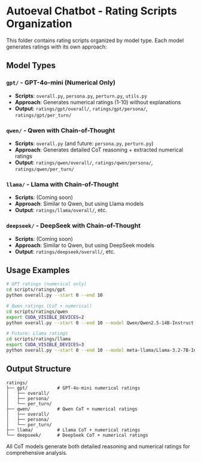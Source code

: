 # Autoeval Chatbot - Rating Scripts Organization

This folder contains rating scripts organized by model type. Each model generates ratings with its own approach:

## Model Types

### `gpt/` - GPT-4o-mini (Numerical Only)
- **Scripts**: `overall.py`, `persona.py`, `perturn.py`, `utils.py`
- **Approach**: Generates numerical ratings (1-10) without explanations
- **Output**: `ratings/gpt/overall/`, `ratings/gpt/persona/`, `ratings/gpt/per_turn/`

### `qwen/` - Qwen with Chain-of-Thought
- **Scripts**: `overall.py` (and future: `persona.py`, `perturn.py`)
- **Approach**: Generates detailed CoT reasoning + extracted numerical ratings
- **Output**: `ratings/qwen/overall/`, `ratings/qwen/persona/`, `ratings/qwen/per_turn/`

### `llama/` - Llama with Chain-of-Thought
- **Scripts**: (Coming soon)
- **Approach**: Similar to Qwen, but using Llama models
- **Output**: `ratings/llama/overall/`, etc.

### `deepseek/` - DeepSeek with Chain-of-Thought  
- **Scripts**: (Coming soon)
- **Approach**: Similar to Qwen, but using DeepSeek models
- **Output**: `ratings/deepseek/overall/`, etc.

## Usage Examples

```bash
# GPT ratings (numerical only)
cd scripts/ratings/gpt
python overall.py --start 0 --end 10

# Qwen ratings (CoT + numerical)
cd scripts/ratings/qwen  
export CUDA_VISIBLE_DEVICES=2
python overall.py --start 0 --end 10 --model Qwen/Qwen2.5-14B-Instruct

# Future: Llama ratings
cd scripts/ratings/llama
export CUDA_VISIBLE_DEVICES=3
python overall.py --start 0 --end 10 --model meta-llama/Llama-3.2-7B-Instruct
```

## Output Structure

```
ratings/
├── gpt/           # GPT-4o-mini numerical ratings
│   ├── overall/
│   ├── persona/
│   └── per_turn/
├── qwen/          # Qwen CoT + numerical ratings  
│   ├── overall/
│   ├── persona/
│   └── per_turn/
├── llama/         # Llama CoT + numerical ratings
└── deepseek/      # DeepSeek CoT + numerical ratings
```

All CoT models generate both detailed reasoning and numerical ratings for comprehensive analysis.